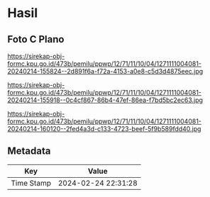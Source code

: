# Hasil

## Foto C Plano

https://sirekap-obj-formc.kpu.go.id/473b/pemilu/ppwp/12/71/11/10/04/1271111004081-20240214-155824--2d891f6a-f72a-4153-a0e8-c5d3d4875eec.jpg

https://sirekap-obj-formc.kpu.go.id/473b/pemilu/ppwp/12/71/11/10/04/1271111004081-20240214-155918--0c4cf867-86b4-47ef-86ea-f7bd5bc2ec63.jpg

https://sirekap-obj-formc.kpu.go.id/473b/pemilu/ppwp/12/71/11/10/04/1271111004081-20240214-160120--2fed4a3d-c133-4723-beef-5f9b589fdd40.jpg


## Metadata

| Key        | Value               |
| ---------- | ------------------- |
| Time Stamp | 2024-02-24 22:31:28 |



